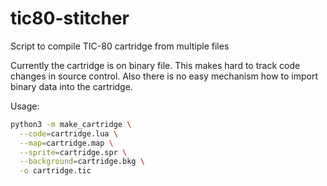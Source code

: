 # tic80-stitcher
Script to compile TIC-80 cartridge from multiple files

Currently the cartridge is on binary file. This makes hard to track code changes in source control.
Also there is no easy mechanism how to import binary data into the cartridge.

Usage:
```bash
python3 -m make_cartridge \
  --code=cartridge.lua \
  --map=cartridge.map \
  --sprite=cartridge.spr \
  --background=cartridge.bkg \
  -o cartridge.tic
```
